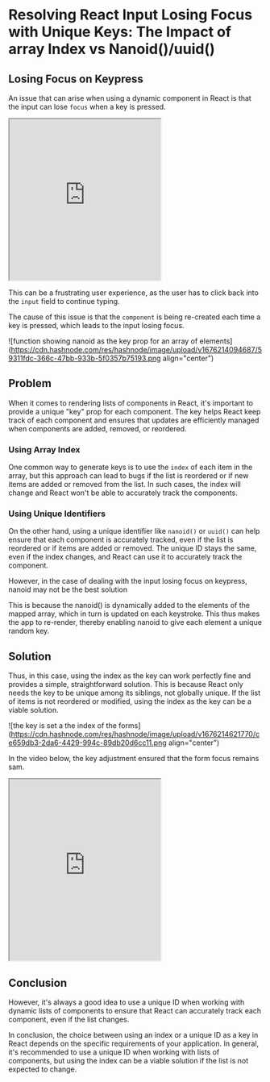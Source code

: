 # Resolving React Input Losing Focus with Unique Keys: The Impact of array Index vs Nanoid()/uuid()

## Losing Focus on Keypress

An issue that can arise when using a dynamic component in React is that the input can lose `focus` when a key is pressed.

<iframe src="https://share.descript.com/embed/sprryq1ov7X" width="300" height="320"></iframe>

This can be a frustrating user experience, as the user has to click back into the `input` field to continue typing.

The cause of this issue is that the `component` is being re-created each time a key is pressed, which leads to the input losing focus.

![function showing nanoid as the key prop for an array of elements](https://cdn.hashnode.com/res/hashnode/image/upload/v1676214094687/59311fdc-366c-47bb-933b-5f0357b75193.png align="center")

## Problem

When it comes to rendering lists of components in React, it's important to provide a unique "key" prop for each component. The key helps React keep track of each component and ensures that updates are efficiently managed when components are added, removed, or reordered.

### Using Array Index

One common way to generate keys is to use the `index` of each item in the array, but this approach can lead to bugs if the list is reordered or if new items are added or removed from the list. In such cases, the index will change and React won't be able to accurately track the components.

### Using Unique Identifiers

On the other hand, using a unique identifier like `nanoid()` or `uuid()` can help ensure that each component is accurately tracked, even if the list is reordered or if items are added or removed. The unique ID stays the same, even if the index changes, and React can use it to accurately track the component.

However, in the case of dealing with the input losing focus on keypress, nanoid may not be the best solution

This is because the nanoid() is dynamically added to the elements of the mapped array, which in turn is updated on each keystroke. This thus makes the app to re-render, thereby enabling nanoid to give each element a unique random key.

## Solution

Thus, in this case, using the index as the key can work perfectly fine and provides a simple, straightforward solution. This is because React only needs the key to be unique among its siblings, not globally unique. If the list of items is not reordered or modified, using the index as the key can be a viable solution.

![the key is set a the index of the forms](https://cdn.hashnode.com/res/hashnode/image/upload/v1676214621770/ce659db3-2da6-4429-994c-89db20d6cc11.png align="center")

In the video below, the key adjustment ensured that the form focus remains sam.

<iframe src="https://share.descript.com/embed/80nktnrEsX6" width="300"" height="360"></iframe>

## Conclusion

However, it's always a good idea to use a unique ID when working with dynamic lists of components to ensure that React can accurately track each component, even if the list changes.

In conclusion, the choice between using an index or a unique ID as a key in React depends on the specific requirements of your application. In general, it's recommended to use a unique ID when working with lists of components, but using the index can be a viable solution if the list is not expected to change.
